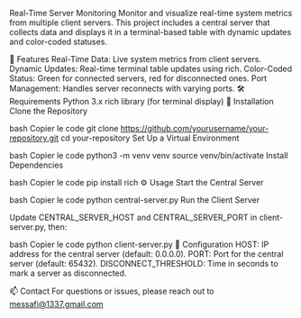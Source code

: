 Real-Time Server Monitoring
Monitor and visualize real-time system metrics from multiple client servers. This project includes a central server that collects data and displays it in a terminal-based table with dynamic updates and color-coded statuses.

🚀 Features
Real-Time Data: Live system metrics from client servers.
Dynamic Updates: Real-time terminal table updates using rich.
Color-Coded Status: Green for connected servers, red for disconnected ones.
Port Management: Handles server reconnects with varying ports.
🛠️ Requirements
Python 3.x
rich library (for terminal display)
📝 Installation
Clone the Repository

bash
Copier le code
git clone https://github.com/yourusername/your-repository.git
cd your-repository
Set Up a Virtual Environment

bash
Copier le code
python3 -m venv venv
source venv/bin/activate
Install Dependencies

bash
Copier le code
pip install rich
⚙️ Usage
Start the Central Server

bash
Copier le code
python central-server.py
Run the Client Server

Update CENTRAL_SERVER_HOST and CENTRAL_SERVER_PORT in client-server.py, then:

bash
Copier le code
python client-server.py
🔧 Configuration
HOST: IP address for the central server (default: 0.0.0.0).
PORT: Port for the central server (default: 65432).
DISCONNECT_THRESHOLD: Time in seconds to mark a server as disconnected.

📫 Contact
For questions or issues, please reach out to messafi@1337.gmail.com

